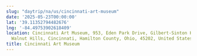 ```yaml
---
slug: "daytrip/na/us/cincinnati-art-museum"
date: '2025-05-23T00:00:00'
lat: '39.11352794482676'
lng: '-84.49753902618409'
location: Cincinnati Art Museum, 953, Eden Park Drive, Gilbert-Sinton Historic District,
  Walnut Hills, Cincinnati, Hamilton County, Ohio, 45202, United States
title: Cincinnati Art Museum
---
```



